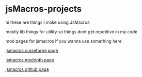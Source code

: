 # jsMacros-projects

hi these are things i make using JsMacros

mostly lib things for utility so things dont get repetitive in my code

mod pages for jsmacros if you wanna use something here

[jsmacros curseforge page](https://www.curseforge.com/minecraft/mc-mods/jsmacros)

[jsmacros modrinth page](https://modrinth.com/mod/jsmacros/)

[jsmacros github page](https://github.com/JsMacros/JsMacros)
